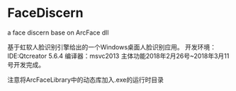 # FaceDiscern
a face discern base on ArcFace dll

基于虹软人脸识别引擎给出的一个Windows桌面人脸识别应用。
开发环境：
  IDE:Qtcreator 5.6.4
  编译器：msvc2013
主体功能2018年2月26号~2018年3月11号开发完成。

注意将ArcFaceLibrary中的动态库加入.exe的运行时目录
